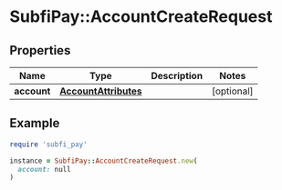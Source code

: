 # SubfiPay::AccountCreateRequest

## Properties

| Name | Type | Description | Notes |
| ---- | ---- | ----------- | ----- |
| **account** | [**AccountAttributes**](AccountAttributes.md) |  | [optional] |

## Example

```ruby
require 'subfi_pay'

instance = SubfiPay::AccountCreateRequest.new(
  account: null
)
```

